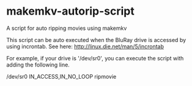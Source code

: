# makemkv-autorip-script
A script for auto ripping movies using makemkv

This script can be auto executed when the BluRay drive is accessed by using incrontab.
See here: http://linux.die.net/man/5/incrontab

For example, if your drive is '/dev/sr0', you can execute the script with adding the following line.

/dev/sr0 IN_ACCESS,IN_NO_LOOP ripmovie

